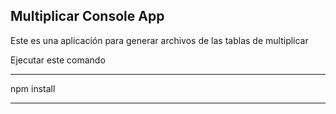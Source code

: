 

## Multiplicar Console App

Este es una aplicación para generar archivos de las tablas de multiplicar 

Ejecutar este comando 
***
npm install
***